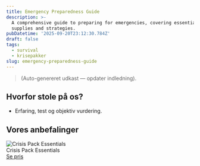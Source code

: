 ```yaml
---
title: Emergency Preparedness Guide
description: >-
  A comprehensive guide to preparing for emergencies, covering essential
  supplies and strategies.
pubDatetime: '2025-09-20T23:12:30.784Z'
draft: false
tags:
  - survival
  - krisepakker
slug: emergency-preparedness-guide
---
```

> (Auto-genereret udkast — opdater indledning).

## Hvorfor stole på os?
- Erfaring, test og objektiv vurdering.

## Vores anbefalinger


<!-- Auto: Affiliate-kort fra Products/SKUs -->

<div class="aff-card"><img src="abstract_15.png (https://v5.airtableusercontent.com/v3/u/45/45/1758420000000/d4KIyf0o8GJA4ErOLLuUjA/kpWeMhm7LTumet5PUU6FjOYVW9SeAUGv9tcocDVzcsXq2d5XOVOWOdq1pyxwuC6_8lKwUA3ztwZAEhOuH8LA4BecatWBkB3zV3ZxAsu1cBmLdebzKbwtoCN1G8z9sBnN4K9ZrugW8DVPuDjdnpYt9-kBOen3KCnBdG5dm1mA2ms/-AKyQKE9YeU8PEr7Ml1Or8u6e6-Wyl0_MuqPP_zZavQ)" alt="Crisis Pack Essentials" class="aff-card__img" /><div class="aff-card__meta"><div class="aff-card__title">Crisis Pack Essentials</div><a class="aff-btn" href="https://affiliate.homeessentialsee62.com/deal789?utm_source=klartilalt&utm_medium=affiliate&subid=emergency-preparedness-guide-2025-09-20" rel="sponsored nofollow noopener" target="_blank">Se pris</a></div></div>

